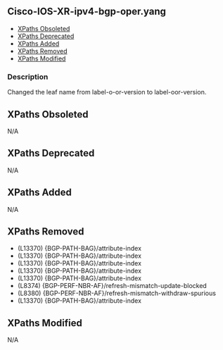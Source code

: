 ## Cisco-IOS-XR-ipv4-bgp-oper.yang

- [XPaths Obsoleted](#xpaths-obsoleted)
- [XPaths Deprecated](#xpaths-deprecated)
- [XPaths Added](#xpaths-added)
- [XPaths Removed](#xpaths-removed)
- [XPaths Modified](#xpaths-modified)

### Description

Changed the leaf name from label-o-or-version to label-oor-version.

## XPaths Obsoleted

N/A

## XPaths Deprecated

N/A

## XPaths Added

N/A

## XPaths Removed

- (L13370)	{BGP-PATH-BAG}/attribute-index
- (L13370)	{BGP-PATH-BAG}/attribute-index
- (L13370)	{BGP-PATH-BAG}/attribute-index
- (L13370)	{BGP-PATH-BAG}/attribute-index
- (L13370)	{BGP-PATH-BAG}/attribute-index
- (L8374)	{BGP-PERF-NBR-AF}/refresh-mismatch-update-blocked
- (L8380)	{BGP-PERF-NBR-AF}/refresh-mismatch-withdraw-spurious
- (L13370)	{BGP-PATH-BAG}/attribute-index

## XPaths Modified

N/A

